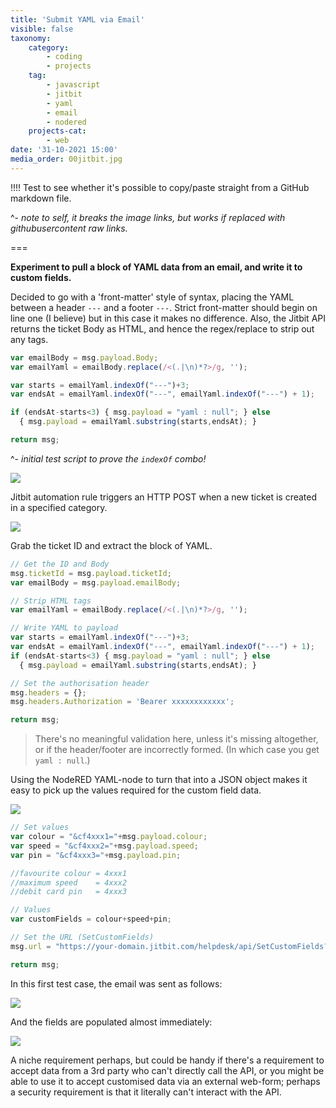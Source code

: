 ```yaml
---
title: 'Submit YAML via Email'
visible: false
taxonomy:
    category:
        - coding
        - projects
    tag:
        - javascript
        - jitbit
        - yaml
        - email
        - nodered
    projects-cat:
        - web
date: '31-10-2021 15:00'
media_order: 00jitbit.jpg
---
```


!!!! Test to see whether it's possible to copy/paste straight from a GitHub markdown file.

^- *note to self, it breaks the image links, but works if replaced with githubusercontent raw links.*

===

**Experiment to pull a block of YAML data from an email, and write it to custom fields.**

Decided to go with a 'front-matter' style of syntax, placing the YAML between a header `---` and a footer `---`. Strict front-matter should begin on line one (I believe) but in this case it makes no difference. Also, the Jitbit API returns the ticket Body as HTML, and hence the regex/replace to strip out any tags.

```javascript
var emailBody = msg.payload.Body;
var emailYaml = emailBody.replace(/<(.|\n)*?>/g, '');

var starts = emailYaml.indexOf("---")+3;
var endsAt = emailYaml.indexOf("---", emailYaml.indexOf("---") + 1);

if (endsAt-starts<3) { msg.payload = "yaml : null"; } else
  { msg.payload = emailYaml.substring(starts,endsAt); }

return msg;
```
^- *initial test script to prove the `indexOf` combo!*

![](https://raw.githubusercontent.com/jonathancraddock/Jitbit-Custom/9a080ab923b42a99ad7cfcd7736c8ae2a40998f6/screencap/jitbit-post-yaml.png)

Jitbit automation rule triggers an HTTP POST when a new ticket is created in a specified category.

![](https://raw.githubusercontent.com/jonathancraddock/Jitbit-Custom/84fba9338730ef51c56dfde7c988fdc8f03cf94d/screencap/nodered-yaml-to-custom.png)

Grab the ticket ID and extract the block of YAML.

```javascript
// Get the ID and Body
msg.ticketId = msg.payload.ticketId;
var emailBody = msg.payload.emailBody;

// Strip HTML tags
var emailYaml = emailBody.replace(/<(.|\n)*?>/g, '');

// Write YAML to payload
var starts = emailYaml.indexOf("---")+3;
var endsAt = emailYaml.indexOf("---", emailYaml.indexOf("---") + 1);
if (endsAt-starts<3) { msg.payload = "yaml : null"; } else
  { msg.payload = emailYaml.substring(starts,endsAt); }

// Set the authorisation header
msg.headers = {};
msg.headers.Authorization = 'Bearer xxxxxxxxxxxx';

return msg;
```

> There's no meaningful validation here, unless it's missing altogether, or if the header/footer are incorrectly formed. (In which case you get `yaml : null`.)

Using the NodeRED YAML-node to turn that into a JSON object makes it easy to pick up the values required for the custom field data.

![](https://raw.githubusercontent.com/jonathancraddock/Jitbit-Custom/4f9674d78a98121728b1e8d940b43d7b0aee7436/screencap/yaml-to-json.png)

```javascript
// Set values
var colour = "&cf4xxx1="+msg.payload.colour;
var speed = "&cf4xxx2="+msg.payload.speed;
var pin = "&cf4xxx3="+msg.payload.pin;

//favourite colour = 4xxx1
//maximum speed    = 4xxx2
//debit card pin   = 4xxx3

// Values
var customFields = colour+speed+pin;

// Set the URL (SetCustomFields)
msg.url = "https://your-domain.jitbit.com/helpdesk/api/SetCustomFields?TicketId="+msg.ticketId+customFields;

return msg;
```

In this first test case, the email was sent as follows:

![](https://raw.githubusercontent.com/jonathancraddock/Jitbit-Custom/f7568ae69943477344d35a40c8cbec7987950034/screencap/yaml-email-example.png)

And the fields are populated almost immediately:

![](https://raw.githubusercontent.com/jonathancraddock/Jitbit-Custom/b15694b179c750294337e550294e5f679dbd2964/screencap/yaml-custom-fields-filled.png)

A niche requirement perhaps, but could be handy if there's a requirement to accept data from a 3rd party who can't directly call the API, or you might be able to use it to accept customised data via an external web-form; perhaps a security requirement is that it literally can't interact with the API.